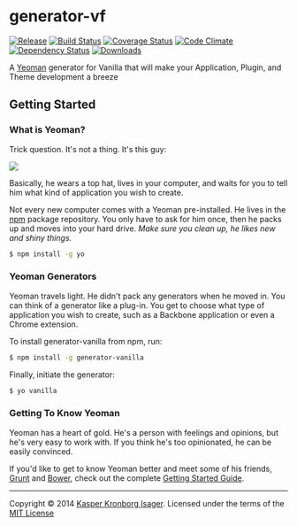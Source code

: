 # generator-vf

[![Release](http://img.shields.io/npm/v/generator-vanilla.svg?style=flat)](https://www.npmjs.org/package/generator-vanilla) [![Build Status](http://img.shields.io/travis/kasperisager/generator-vanilla.svg?style=flat)](https://travis-ci.org/kasperisager/generator-vanilla) [![Coverage Status](http://img.shields.io/coveralls/kasperisager/generator-vanilla.svg?style=flat)](https://coveralls.io/r/kasperisager/generator-vanilla) [![Code Climate](http://img.shields.io/codeclimate/github/kasperisager/generator-vanilla.svg?style=flat)](https://codeclimate.com/github/kasperisager/generator-vanilla) [![Dependency Status](http://img.shields.io/gemnasium/kasperisager/generator-vanilla.svg?style=flat)](https://gemnasium.com/kasperisager/generator-vanilla) [![Downloads](http://img.shields.io/npm/dm/generator-vanilla.svg?style=flat)](https://www.npmjs.org/package/generator-vanilla)

A [Yeoman](http://yeoman.io) generator for Vanilla that will make your Application, Plugin, and Theme development a breeze


## Getting Started

### What is Yeoman?

Trick question. It's not a thing. It's this guy:

![](http://i.imgur.com/JHaAlBJ.png)

Basically, he wears a top hat, lives in your computer, and waits for you to tell him what kind of application you wish to create.

Not every new computer comes with a Yeoman pre-installed. He lives in the [npm](https://npmjs.org) package repository. You only have to ask for him once, then he packs up and moves into your hard drive. *Make sure you clean up, he likes new and shiny things.*

```sh
$ npm install -g yo
```

### Yeoman Generators

Yeoman travels light. He didn't pack any generators when he moved in. You can think of a generator like a plug-in. You get to choose what type of application you wish to create, such as a Backbone application or even a Chrome extension.

To install generator-vanilla from npm, run:

```sh
$ npm install -g generator-vanilla
```

Finally, initiate the generator:

```sh
$ yo vanilla
```

### Getting To Know Yeoman

Yeoman has a heart of gold. He's a person with feelings and opinions, but he's very easy to work with. If you think he's too opinionated, he can be easily convinced.

If you'd like to get to know Yeoman better and meet some of his friends, [Grunt](http://gruntjs.com) and [Bower](http://bower.io), check out the complete [Getting Started Guide](https://github.com/yeoman/yeoman/wiki/Getting-Started).


---

Copyright &copy; 2014 [Kasper Kronborg Isager](http://kasperisager.github.io). Licensed under the terms of the [MIT License](LICENSE.md)
